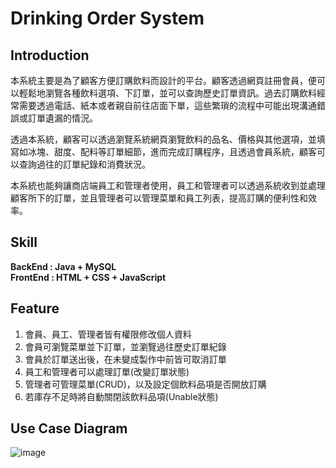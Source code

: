# Drinking Order System
## Introduction
本系統主要是為了顧客方便訂購飲料而設計的平台。顧客透過網頁註冊會員，便可以輕鬆地瀏覽各種飲料選項、下訂單，並可以查詢歷史訂單資訊。過去訂購飲料經常需要透過電話、紙本或者親自前往店面下單，這些繁瑣的流程中可能出現溝通錯誤或訂單遺漏的情況。

透過本系統，顧客可以透過瀏覽系統網頁瀏覽飲料的品名、價格與其他選項，並填寫如冰塊、甜度、配料等訂單細節，進而完成訂購程序，且透過會員系統，顧客可以查詢過往的訂單紀錄和消費狀況。

本系統也能夠讓商店端員工和管理者使用，員工和管理者可以透過系統收到並處理顧客所下的訂單，並且管理者可以管理菜單和員工列表，提高訂購的便利性和效率。

## Skill
<b>BackEnd  : Java + MySQL </b><br>
<b>FrontEnd : HTML + CSS + JavaScript </b><br>

## Feature
1. 會員、員工、管理者皆有權限修改個人資料
2. 會員可瀏覽菜單並下訂單，並瀏覽過往歷史訂單紀錄
3. 會員於訂單送出後，在未變成製作中前皆可取消訂單
4. 員工和管理者可以處理訂單(改變訂單狀態)
5. 管理者可管理菜單(CRUD)，以及設定個飲料品項是否開放訂購
6. 若庫存不足時將自動關閉該飲料品項(Unable狀態)


## Use Case Diagram 
![image](https://i.imgur.com/trGIllR.png)

